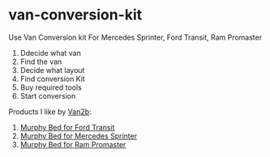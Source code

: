 # van-conversion-kit
Use Van Conversion kit For Mercedes Sprinter, Ford Transit, Ram Promaster
1. Ddecide what van
2. Find the van
3. Decide what layout
4. Find conversion Kit
5. Buy required tools
6. Start conversion


Products I like by [Van2b](https://van2b.com/):
1. [Murphy Bed for Ford Transit](https://van2b.com/product/ford-transit-van-murphy-bed/)
2. [Murphy Bed for Mercedes Sprinter](https://van2b.com/product/sprinter-van-murphy-bed/)
3. [Murphy Bed for Ram Promaster]([https://van2b.com/product/sprinter-van-murphy-bed/](https://van2b.com/product/ram-promaster-murphy-bed/)https://van2b.com/product/ram-promaster-murphy-bed/)



